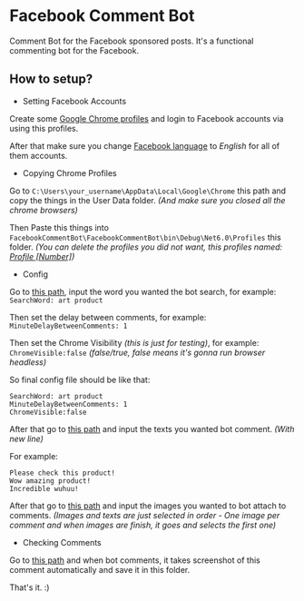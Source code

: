 # Facebook Comment Bot
Comment Bot for the Facebook sponsored posts.
It's a functional commenting bot for the Facebook.


How to setup?
---
- Setting Facebook Accounts

Create some [Google Chrome profiles](https://support.google.com/chrome/answer/2364824?hl=en&co=GENIE.Platform%3DDesktop) and login to Facebook accounts via using this profiles. 

After that make sure you change [Facebook language](https://www.facebook.com/help/327850733950290) to *English* for all of them accounts.

* Copying Chrome Profiles

Go to `C:\Users\your_username\AppData\Local\Google\Chrome` this path and copy the things in the User Data folder. *(And make sure you closed all the chrome browsers)*

Then Paste this things into `FacebookCommentBot\FacebookCommentBot\bin\Debug\Net6.0\Profiles` this folder. *(You can delete the profiles you did not want, this profiles named: [Profile [Number]](https://www.techentice.com/how-to-find-the-user-folder-for-a-specific-chrome-profile/))*

+ Config 

Go to [this path](https://github.com/LindaMosep/Facebook-Comment-Bot/blob/main/FacebookCommentBot/FacebookCommentBot/bin/Debug/net6.0/Config.txt), input the word you wanted the bot search, for example: `SearchWord: art product`

Then set the delay between comments, for example: `MinuteDelayBetweenComments: 1`

Then set the Chrome Visibility *(this is just for testing)*, for example: `ChromeVisible:false` *(false/true, false means it's gonna run browser headless)*

So final config file should be like that:
```
SearchWord: art product
MinuteDelayBetweenComments: 1
ChromeVisible:false
```

After that go to [this path](https://github.com/LindaMosep/Facebook-Comment-Bot/blob/main/FacebookCommentBot/FacebookCommentBot/bin/Debug/Net6.0/Texts.txt) and input the texts you wanted bot comment. *(With new line)*

For example:
```
Please check this product!
Wow amazing product!
Incredible wuhuu!
```

After that go to [this path](https://github.com/LindaMosep/Facebook-Comment-Bot/blob/main/FacebookCommentBot/FacebookCommentBot/bin/Debug/net6.0/Images) and input the images you wanted to bot attach to comments. *(Images and texts are just selected in order - One image per comment and when images are finish, it goes and selects the first one)*

+ Checking Comments

Go to [this path](https://github.com/LindaMosep/Facebook-Comment-Bot/blob/main/FacebookCommentBot/FacebookCommentBot/bin/Debug/net6.0/Comments) and when bot comments, it takes screenshot of this comment automatically and save it in this folder.

That's it. :)
